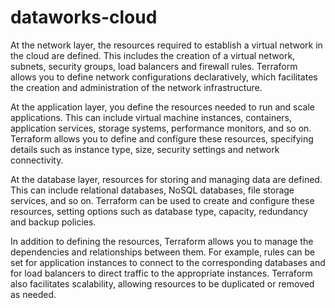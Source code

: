 # dataworks-cloud

At the network layer, the resources required to establish a virtual network in the cloud are defined. This includes the creation of a virtual network, subnets, security groups, load balancers and firewall rules. Terraform allows you to define network configurations declaratively, which facilitates the creation and administration of the network infrastructure.

At the application layer, you define the resources needed to run and scale applications. This can include virtual machine instances, containers, application services, storage systems, performance monitors, and so on. Terraform allows you to define and configure these resources, specifying details such as instance type, size, security settings and network connectivity.

At the database layer, resources for storing and managing data are defined. This can include relational databases, NoSQL databases, file storage services, and so on. Terraform can be used to create and configure these resources, setting options such as database type, capacity, redundancy and backup policies.

In addition to defining the resources, Terraform allows you to manage the dependencies and relationships between them. For example, rules can be set for application instances to connect to the corresponding databases and for load balancers to direct traffic to the appropriate instances. Terraform also facilitates scalability, allowing resources to be duplicated or removed as needed.
